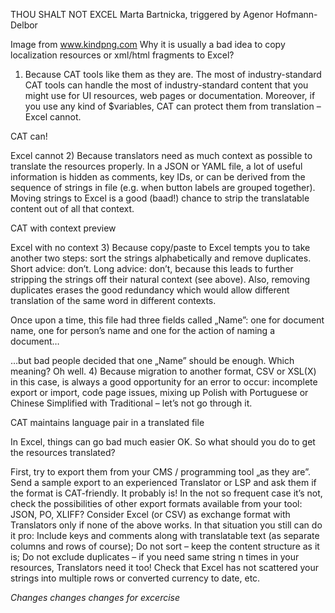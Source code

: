 THOU SHALT NOT EXCEL
Marta Bartnicka, triggered by Agenor Hofmann-Delbor


Image from www.kindpng.com
Why it is usually a bad idea to copy localization resources or xml/html fragments to Excel?

1) Because CAT tools like them as they are. The most of
industry-standard CAT tools can handle the most of industry-standard
content that you might use for UI resources, web pages or documentation.
Moreover, if you use any kind of $variables, CAT can protect them from
translation – Excel cannot.




CAT can!

Excel cannot
2) Because translators need as much context as possible to translate the
resources properly. In a JSON or YAML file, a lot of useful information
is hidden as comments, key IDs, or can be derived from the sequence of
strings in file (e.g. when button labels are grouped together). Moving
strings to Excel is a good (baad!) chance to strip the translatable
content out of all that context.


CAT with context preview

Excel with no context
3) Because copy/paste to Excel tempts you to take another two steps: sort
the strings alphabetically and remove duplicates. Short advice: don’t.
Long advice: don’t, because this leads to further stripping the strings
off their natural context (see above). Also, removing duplicates erases
the good redundancy which would allow different translation of the same
word in different contexts.


Once upon a time, this file had three fields called „Name”: one for document name, one for person’s name and one for the action of naming a document…

…but bad people decided that one „Name” should be enough. Which meaning? Oh well.
4) Because migration to another format, CSV or XSL(X) in this case, is
always a good opportunity for an error to occur: incomplete export or
import, code page issues, mixing up Polish with Portuguese or Chinese
Simplified with Traditional – let’s not go through it.


CAT maintains language pair in a translated file

In Excel, things can go bad much easier
OK. So what should you do to get the resources translated?

First, try to export them from your CMS / programming tool „as they are”. Send a sample export to an experienced Translator or LSP and ask them if the format is CAT-friendly. It probably is!
In the not so frequent case it’s not, check the possibilities of other export formats available from your tool: JSON, PO, XLIFF?
Consider Excel (or CSV) as exchange format with Translators only if none of the above works. In that situation you still can do it pro:
Include keys and comments along with translatable text (as separate columns and rows of course);
Do not sort – keep the content structure as it is;
Do not exclude duplicates – if you need same string n times in your resources, Translators need it too!
Check that Excel has not scattered your strings into multiple rows or converted currency to date, etc.

*Changes changes changes for excercise* 